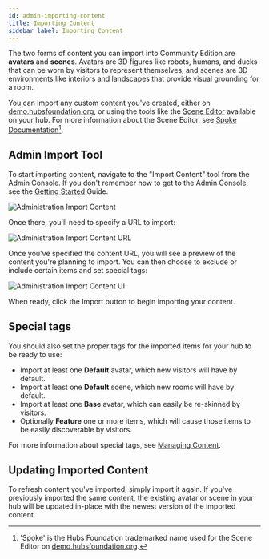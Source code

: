 ```yaml
---
id: admin-importing-content
title: Importing Content
sidebar_label: Importing Content
---
```


The two forms of content you can import into Community Edition are **avatars** and **scenes**. Avatars are 3D figures like robots, humans, and ducks that can be worn by visitors to represent themselves, and scenes are 3D environments like interiors and landscapes that provide visual grounding for a room.

You can import any custom content you've created, either on [demo.hubsfoundation.org](https://demo.hubsfoundation.org), or using the tools like the [Scene Editor](./admin-enable-scene-editor) available on your hub. For more information about the Scene Editor, see [Spoke Documentation](./spoke-creating-projects.md)[^1].

## Admin Import Tool

To start importing content, navigate to the "Import Content" tool from the Admin Console. If you don't remember how to get to the Admin Console, see the [Getting Started](./admin-getting-started) Guide.

[^1]: 'Spoke' is the Hubs Foundation trademarked name used for the Scene Editor on [demo.hubsfoundation.org](https://demo.hubsfoundation.org).

![Administration Import Content](img/hubs-cloud-import-content.jpeg)

Once there, you'll need to specify a URL to import:

![Administration Import Content URL](img/hubs-cloud-import-content-url.jpeg)

<!-- You can enter comma-separated URLs to scenes or avatars on another hub ([example scene](https://hubs.mozilla.com/scenes/rWgv5zN/winter-cheer), [example avatar](https://hubs.mozilla.com/avatars/PcJ8Sxb)). Or, you can specify a link to an [asset pack](./hubs-cloud-asset-packs.md). -->

Once you've specified the content URL, you will see a preview of the content you're planning to import. You can then choose to exclude or include certain items and set special tags:

![Administration Import Content UI](img/hubs-cloud-import-ui.jpeg)

When ready, click the Import button to begin importing your content.

## Special tags
You should also set the proper tags for the imported items for your hub to be ready to use:

- Import at least one **Default** avatar, which new visitors will have by default.
- Import at least one **Default** scene, which new rooms will have by default.
- Import at least one **Base** avatar, which can easily be re-skinned by visitors.
- Optionally **Feature** one or more items, which will cause those items to be easily discoverable by visitors.

For more information about special tags, see [Managing Content](./admin-managing-content).

## Updating Imported Content

To refresh content you've imported, simply import it again. If you've previously imported the same content, the existing avatar or scene in your hub will be updated in-place with the newest version of the imported content.
